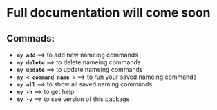 # Full documentation will come soon

## Commads: 
- **`my add`**   ==>  to add new nameing commands
- **`my delete`**  ==> to delete nameing commands
- **`my update`**  ==> to update nameing commands
- **`my < command name >`**  ==> to run your saved nameing commands
- **`my all`**  ==> to show all saved naming commands
- **`my -h`**  ==> to get help
- **`my -v`** ==> to see version of this package

